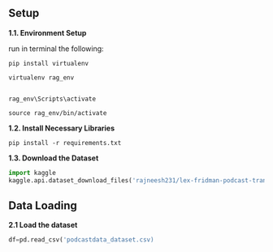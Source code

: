 ## Setup

**1.1. Environment Setup**

run in terminal the following:

```
pip install virtualenv

virtualenv rag_env


rag_env\Scripts\activate

source rag_env/bin/activate

```

**1.2. Install Necessary Libraries**
``` 
pip install -r requirements.txt
```

**1.3. Download the Dataset**

``` python 
import kaggle
kaggle.api.dataset_download_files('rajneesh231/lex-fridman-podcast-transcript', unzip=True)

```

## Data Loading

**2.1 Load the dataset**

```python
df=pd.read_csv('podcastdata_dataset.csv)
```

